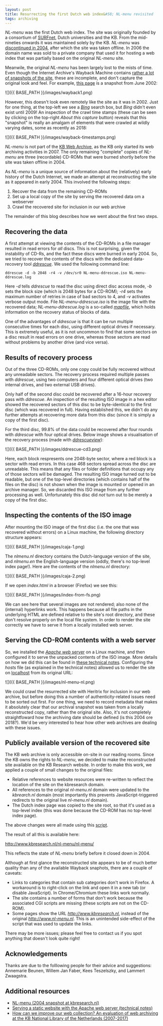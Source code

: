 ```yaml
---
layout: post
title: Resurrecting the first Dutch web index&#58; NL-menu revisited
tags: archiving
---
```


*NL-menu* was the first Dutch web index. The site was originally founded by a consortium of [SURFnet](https://en.wikipedia.org/wiki/SURFnet), Dutch universities and the  KB. From the mid-nineties onwards it was maintained solely by the KB. *NL-menu* was [discontinued in 2004](https://www.robcoers.nl/nl-menu-is-straks-niet-meer-leve-nl-menu/), after which the site was taken offline. In 2006 the domain name was sold to a private company that used it for hosting a web index that was partially based on the original *NL-menu* site.

<!-- more -->

Meanwile, the original *NL-menu* has been largely lost to the mists of time. Even though the Internet Archive's Wayback Machine contains [rather a lot of snapshots of the site](https://web.archive.org/web/*/www.nl-menu.nl), these are incomplete, and don't capture the original look and feel. For example, [this page](https://web.archive.org/web/20020603232609/http://www.nl-menu.nl:80/nlmenu.nl/fset/gz.html) is a snapshot from June 2002:

![]({{ BASE_PATH }}/images/wayback1.png)

However, this doesn't look even remotely like the site as it was in 2002. Just for one thing, at the top-left we see a [*Bing*](https://en.wikipedia.org/wiki/Bing_(search_engine)) search box, but *Bing* didn't even exist until 2009! An inspection of the crawl time stamps (these can be seen by clicking on the top-right *About this capture* button) reveals that this "snapshot" is really an amalgam of elements that were crawled at wildly varying dates, some as recently as 2018:

![]({{ BASE_PATH }}/images/wayback-timestamps.png)

*NL-menu* is not part of the [KB Web Archive](https://www.kb.nl/en/organisation/research-expertise/long-term-usability-of-digital-resources/web-archiving), as the KB only started its web archiving activities in 2007. The only remaining "complete" copies of *NL-menu* are three (recordable) CD-ROMs that were burned shortly before the site was taken offline in 2004.

As *NL-menu* is a unique source of information about the (relatively) early history of the Dutch Internet, we made an attempt at reconstructing the site as it appeared in early 2004. This involved the following steps:

1. Recover the data from the remaining CD-ROMs
2. Set up a local copy of the site by serving the recovered data om a webserver
3. Crawl the recovered site for inclusion in our web archive

The remainder of this blog describes how we went about the first two steps.

## Recovering the data

A first attempt at viewing the contents of the CD-ROMs in a file manager resulted in read errors for *all* discs. This is not surprising, given the instability of CD-Rs, and the fact these discs were burned in early 2004. So, we tried to recover the contents of the discs with the dedicated data-recovery tool [*ddrescue*](https://www.gnu.org/software/ddrescue/). We used the following command line:

    ddrescue -d -b 2048 -r4 -v /dev/sr0 NL-menu-ddrescue.iso NL-menu-ddrescue.log

Here *-d* tells *ddrescue* to read the disc using direct disc access mode, *-b* sets the block size (which is 2048 bytes for a CD-ROM); *-r4* sets the maximum number of retries in case of bad sectors to 4, and *-v* activates verbose output mode. File *NL-menu-ddrescue.iso* is the image file with the recovered data; *NL-menu-ddrescue.log* is a so-called [*mapfile*](https://www.gnu.org/software/ddrescue/manual/ddrescue_manual.html#Mapfile-structure), which holds information on the recovery status of blocks of data.

One of the advantages of *ddrescue* is that it can be run multiple consecutive times for each disc, using different optical drives if necessary. This is extremely useful, as it is not uncommon to find that some sectors on a disc result in read errors on one drive, whereas those sectors are read without problems by another drive (and vice versa).

## Results of recovery process

Out of the three CD-ROMs, only one copy could be fully recovered without any unreadable sectors. The recovery process required multiple passes with *ddrescue*, using two computers and four different optical drives (two internal drives, and two external USB drives).

Only half of the second disc could be recovered after a 16-hour recovery pass with *ddrescue*. An inspection of the resulting ISO image in a hex editor showed the recovered sectors of this disc to be byte-identical to the first disc (which was recovered in full). Having established this, we didn't do any further attempts at recovering more data from this disc (since it is simply a copy of the first disc).

For the third disc, 99.8% of the data could be recovered after four rounds with *ddrescue* with four optical drives. Below image shows a visualisation of the recovery process (made with [*ddrescueview*](https://sourceforge.net/projects/ddrescueview/)):

![]({{ BASE_PATH }}/images/ddrescue-cd3.png)

Here, each block respresents one 2048-byte sector, where a red block is a sector with read errors. In this case 468 sectors spread across the disc are unreadable. This means that any files or folder definitions that occupy any of those sectors will be damaged. The resulting ISO image turned out to be readable, but one of the top-level directories (which contains half of the files on the disc) is not shown when the image is mounted or opened in an archive manager. So, we discarded this ISO image from any further processing as well. Unfortunately this disc did *not* turn out to be merely a copy of the first disc.


## Inspecting the contents of the ISO image

After mounting the ISO image of the first disc (i.e. the one that was recovered without errors) on a Linux machine, the following directory structure appears:

![]({{ BASE_PATH }}/images/caja-1.png)

The *nlmenu.nl* directory contains the Dutch-language version of the site, and *nlmenu.en* the English-language version (oddly, there's no top-level index page!). Here are the contents of the *nlmenu.nl* directory:

![]({{ BASE_PATH }}/images/caja-2.png)

If we open *index.html* in a browser (Firefox) we see this:

![]({{ BASE_PATH }}/images/index-from-fs.png)

We can see here that several images are not rendered; also none of the (internal) hyperlinks work. This happens because all file paths in the underlying HTML are defined relative to the site's root directory, and these don't resolve properly on the local file system. In order to render the site correctly we have to serve it from a locally installed web server.

## Serving the CD-ROM contents with a web server

So, we installed the [*Apache web* server](https://en.wikipedia.org/wiki/Apache_HTTP_Server) on a Linux machine, and then configured it to serve the unpacked contents of the ISO image. More details on how we did this can be found in [these technical notes](https://github.com/KBNLresearch/nl-menu-resources/blob/master/doc/serving-static-website-with-Apache.md). Configuring the *hosts* file (as explained in the technical notes) allowed us to render the site on [localhost](https://en.wikipedia.org/wiki/Localhost) from its original URL:

![]({{ BASE_PATH }}/images/nl-menu-nl.png)

We could crawl the resurrected site with Heritrix for inclusion in our web archive, but before doing this a number of authenticity-related issues need to be sorted out first. For one thing, we need to record metadata that makes it absolutely clear that our archival snapshot was taken from a locally reconstructed copy, rather than the original site. Also, it's not completely straightfoward how the archiving date should be defined (is this 2004 ore 2018?). We'd be very interested to hear how other web archives are dealing with these issues.

## Publicly available version of the recovered site

The KB web archive is only accessible on-site in our reading rooms. Since the KB owns the rights to *NL-menu*, we decided to make the reconstructed site available on the KB Research website. In order to make this work, we applied a couple of small changes to the original files:

* Relative references to website resources were re-written to reflect the location of the site on the kbresearch domain.
* All references to the original *nl-menu.nl* domain were updated to the *kbrearch.nl* domain (most importantly this prevents JavaScript-triggered redirects to the original live *nl-menu.nl* domain).
* The Dutch index page was copied to the site root, so that it's used as a top-level index (this was done because the CD-ROM has no top-level index page).

The above changes were all made using this [script](https://github.com/KBNLresearch/nl-menu-resources/blob/master/scripts/fixhtml.sh).

The result of all this is available here:

<http://www.kbresearch.nl/nl-menu/nl-menu/>

This reflects the state of *NL-menu* briefly before it closed down in 2004.

Although at first glance the reconstructed site appears to be of much better quality than any of the available Wayback snaphots, there are a couple of caveats:

- Links to categories that contain sub categories don't work in Firefox. A workaround is to right-click on the link and open it in a new tab (or disable JavaScript). In Chrome/Chromium these links work normally.
- The site contains a number of forms that don't work because the associated CGI scripts are missing (these scripts are not on the CD-ROM).
- Some pages show the URL *http://www.kbresearch.nl*, instead of the original *http://www.nl-menu.nl*. This is an unintended side-effect of the script that was used to update the links.

There may be more issues; please feel free to contact us if you spot anything that doesn't look quite right!

## Acknowledgements

Thanks are due to the folllowing people for their advice and suggestions: Annemarie Beunen, Willem Jan Faber, Kees Teszelszky, and Lammert Zwaagstra.

## Additional resources

* [NL-menu (2004 snapshot at kbresearch.nl)](http://www.kbresearch.nl/nl-menu/nl-menu/)
* [Serving a static website with the Apache web server (technical notes)](https://github.com/KBNLresearch/nl-menu-resources/blob/master/doc/serving-static-website-with-Apache.md)
* [How can we improve our web collection? An evaluation of web archiving at the KB National Library of the Netherlands (2007-2017)](https://zenodo.org/record/881109)

